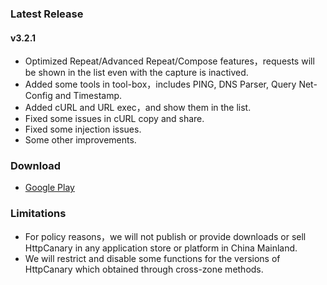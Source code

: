 ### Latest Release

#### v3.2.1
- Optimized Repeat/Advanced Repeat/Compose features，requests will be shown in the list even with the capture is inactived.
- Added some tools in tool-box，includes PING, DNS Parser, Query Net-Config and Timestamp.
- Added cURL and URL exec，and show them in the list.
- Fixed some issues in cURL copy and share.
- Fixed some injection issues.
- Some other improvements.


### Download

- [Google Play](https://play.google.com/store/apps/details?id=com.guoshi.httpcanary)


### Limitations
- For policy reasons，we will not publish or provide downloads or sell HttpCanary in any application store or platform in China Mainland.
- We will restrict and disable some functions for the versions of HttpCanary which obtained through cross-zone methods.
